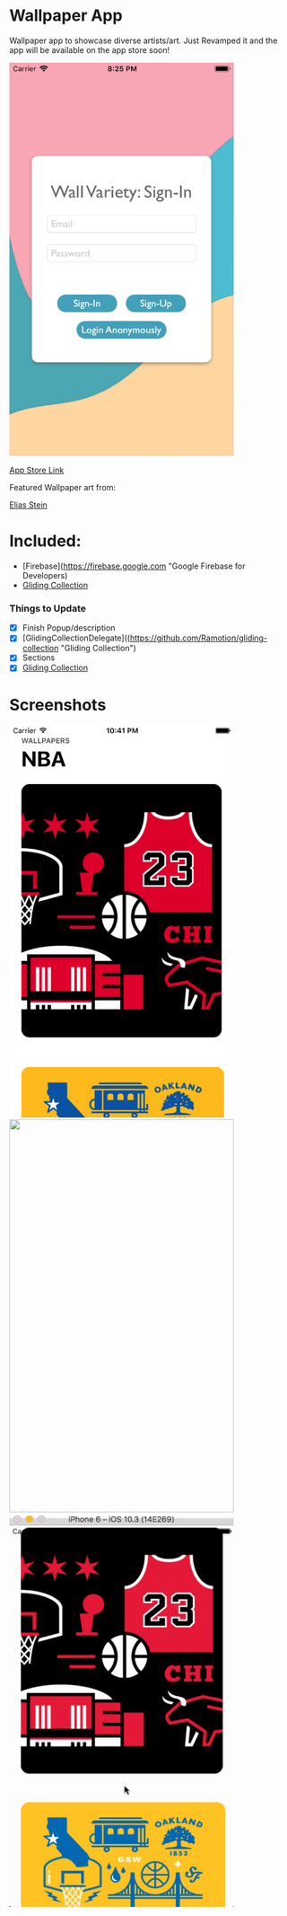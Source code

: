 # Wallpaper App

Wallpaper app to showcase diverse artists/art. Just Revamped it and the app will be available on the app store soon!

<img src="/Resources/07142018.png" width="400" height="700" />

[App Store Link]()

Featured Wallpaper art from:

[Elias Stein](https://dribbble.com/elias "Elias Stein on Dribbble")

# Included:

- [Firebase](https://firebase.google.com "Google Firebase for Developers)
- [Gliding Collection](https://github.com/Ramotion/gliding-collection "Gliding Collection")


### Things to Update

- [x] Finish Popup/description
- [x] [GlidingCollectionDelegate]((https://github.com/Ramotion/gliding-collection "Gliding Collection")
- [x] Sections
- [x] [Gliding Collection](https://github.com/Ramotion/gliding-collection "Gliding Collection")

# Screenshots

<img src="/Resources/06272017.png" width="400" height="700" />

<img src="https://user-images.githubusercontent.com/24944725/27619714-2146a722-5b8a-11e7-9d6d-d63ed77aef4d.png" width="400" height="700" />

<img src="/Resources/wallpaper.gif" width="400" height="700" />
